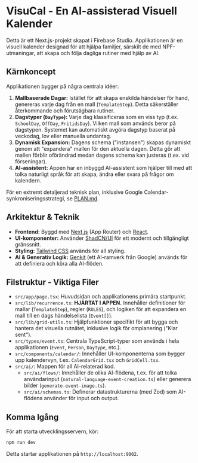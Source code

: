 # VisuCal - En AI-assisterad Visuell Kalender

Detta är ett Next.js-projekt skapat i Firebase Studio. Applikationen är en visuell kalender designad för att hjälpa familjer, särskilt de med NPF-utmaningar, att skapa och följa dagliga rutiner med hjälp av AI.

## Kärnkoncept

Applikationen bygger på några centrala idéer:

1.  **Mallbaserade Dagar:** Istället för att skapa enskilda händelser för hand, genereras varje dag från en mall (`TemplateStep`). Detta säkerställer återkommande och förutsägbara rutiner.
2.  **Dagstyper (`DayType`):** Varje dag klassificeras som en viss typ (t.ex. `SchoolDay`, `OffDay`, `FritidsDay`). Vilken mall som används beror på dagstypen. Systemet kan automatiskt avgöra dagstyp baserat på veckodag, lov eller manuella undantag.
3.  **Dynamisk Expansion:** Dagens schema ("instansen") skapas dynamiskt genom att "expandera" mallen för den aktuella dagen. Detta gör att mallen förblir oförändrad medan dagens schema kan justeras (t.ex. vid förseningar).
4.  **AI-assistent:** Appen har en inbyggd AI-assistent som hjälper till med att tolka naturligt språk för att skapa, ändra eller svara på frågor om kalendern.

För en extremt detaljerad teknisk plan, inklusive Google Calendar-synkroniseringsstrategi, se [PLAN.md](PLAN.md).

## Arkitektur & Teknik

-   **Frontend:** Byggd med [Next.js](https://nextjs.org/) (App Router) och [React](https://react.dev/).
-   **UI-komponenter:** Använder [ShadCN/UI](https://ui.shadcn.com/) för ett modernt och tillgängligt gränssnitt.
-   **Styling:** [Tailwind CSS](https://tailwindcss.com/) används för all styling.
-   **AI & Generativ Logik:** [Genkit](https://firebase.google.com/docs/genkit) (ett AI-ramverk från Google) används för att definiera och köra alla AI-flöden.

## Filstruktur - Viktiga Filer

-   `src/app/page.tsx`: Huvudsidan och applikationens primära startpunkt.
-   `src/lib/recurrence.ts`: **HJÄRTAT I APPEN.** Innehåller definitioner för mallar (`TemplateStep`), regler (`RULES`), och logiken för att expandera en mall till en dags händelselista (`Event[]`).
-   `src/lib/grid-utils.ts`: Hjälpfunktioner specifikt för att bygga och hantera det visuella rutnätet, inklusive logik för omplanering ("Klar sent").
-   `src/types/event.ts`: Centrala TypeScript-typer som används i hela applikationen (`Event`, `Person`, `DayType`, etc.).
-   `src/components/calendar/`: Innehåller UI-komponenterna som bygger upp kalendervyn, t.ex. `CalendarGrid.tsx` och `GridCell.tsx`.
-   `src/ai/`: Mappen för all AI-relaterad kod.
    -   `src/ai/flows/`: Innehåller de olika AI-flödena, t.ex. för att tolka användarinput (`natural-language-event-creation.ts`) eller generera bilder (`generate-event-image.ts`).
    -   `src/ai/schemas.ts`: Definerar datastrukturerna (med Zod) som AI-flödena använder för input och output.

## Komma Igång

För att starta utvecklingsservern, kör:

```bash
npm run dev
```

Detta startar applikationen på `http://localhost:9002`.
